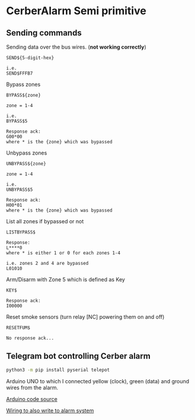 # CerberAlarm Semi primitive

## Sending commands
Sending data over the bus wires. (**not working correctly**)
```
SEND${5-digit-hex}

i.e.
SEND$FFFB7
```

Bypass zones
```
BYPASS${zone}

zone = 1-4

i.e.
BYPASS$5

Response ack:
G00*00
where * is the {zone} which was bypassed
```

Unbypass zones
```
UNBYPASS${zone}

zone = 1-4

i.e.
UNBYPASS$5

Response ack:
H00*01
where * is the {zone} which was bypassed
```

List all zones if bypassed or not
```
LISTBYPASS$

Response:
L****0
where * is either 1 or 0 for each zones 1-4

i.e. zones 2 and 4 are bypassed
L01010
```

Arm/Disarm with Zone 5 which is defined as Key
```
KEY$

Response ack:
I00000
```

Reset smoke sensors (turn relay [NC] powering them on and off)
```
RESETFUM$

No response ack...
```
 
## Telegram bot controlling Cerber alarm

```sh
python3 -m pip install pyserial telepot
```

Arduino UNO to which I connected yellow (clock), green (data) and ground wires from the alarm.

[Arduino code source](https://github.com/0ki/paradox)

[Wiring to also write to alarm system](https://github.com/Dilbert66/esphome-dsckeybus?tab=readme-ov-file#non-isolated-simple-version)